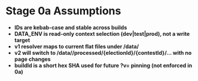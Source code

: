 # Stage 0a Assumptions

- **IDs are kebab-case and stable across builds**
- **DATA_ENV is read-only context selection (dev|test|prod), not a write target**
- **v1 resolver maps to current flat files under /data/<env>**
- **v2 will switch to /data/<env>/processed/{electionId}/{contestId}/... with no page changes**
- **buildId is a short hex SHA used for future ?v= pinning (not enforced in 0a)**